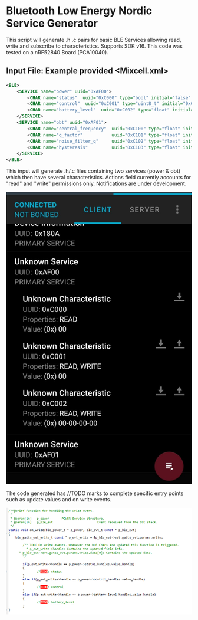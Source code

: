 # Bluetooth Low Energy Nordic Service Generator
This script will generate .h .c pairs for basic BLE Services allowing read, write and subscribe to characteristics.
Supports SDK v16.
This code was tested on a nRF52840 Board (PCA10040). 

## Input File: Example provided <Mixcell.xml>
```xml
<BLE>
    <SERVICE name="power" uuid="0xAF00">
        <CHAR name="status"  uuid="0xC000" type="bool" initial="false" actions="r"></CHAR>
        <CHAR name="control"  uuid="0xC001" type="uint8_t" initial="0x00" actions="rw"></CHAR>
        <CHAR name="battery_level"  uuid="0xC002" type="float" initial="0.0" actions="rw"></CHAR>
    </SERVICE>
    <SERVICE name="obt" uuid="0xAF01">
        <CHAR name="central_frequency"  uuid="0xC100" type="float" initial="1000.0" actions="rw"></CHAR>
        <CHAR name="q_factor"           uuid="0xC101" type="float" initial="10.0"   actions="rw"></CHAR>
        <CHAR name="noise_filter_q"     uuid="0xC102" type="float" initial="10.0"   actions="rw"></CHAR>
        <CHAR name="hysteresis"         uuid="0xC103" type="float" initial="10.0"   actions="rw"></CHAR>
    </SERVICE>
</BLE>
```
This input will generate .h/.c files containing two services (power & obt) which then have several characteristics. 
Actions field currently accounts for "read" and "write" permissions only. Notifications are under development. 

![NordicConnect](https://github.com/pablopgus/BLENordicGen/blob/master/img/NordicConnect.png?raw=true "Nordic Connect")

The code generated has //TODO marks to complete specific entry points such as update values and on write events.  

![OnWrite](https://github.com/pablopgus/BLENordicGen/blob/master/img/OnWrite.png?raw=true "Nordic Connect")

